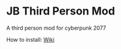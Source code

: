 # JB Third Person Mod
A third person mod for cyberpunk 2077

How to install: [Wiki](https://github.com/striderxfossility/tppmodcyberpunk/wiki/How-to-install)

